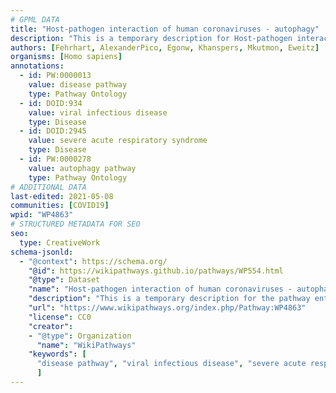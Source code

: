 ```yaml
---
# GPML DATA
title: "Host-pathogen interaction of human coronaviruses - autophagy"
description: "This is a temporary description for Host-pathogen interaction of human coronaviruses - autophagy"
authors: [Fehrhart, AlexanderPico, Egonw, Khanspers, Mkutmon, Eweitz]
organisms: [Homo sapiens]
annotations:
  - id: PW:0000013
    value: disease pathway
    type: Pathway Ontology
  - id: DOID:934
    value: viral infectious disease
    type: Disease
  - id: DOID:2945
    value: severe acute respiratory syndrome
    type: Disease
  - id: PW:0000278
    value: autophagy pathway
    type: Pathway Ontology
# ADDITIONAL DATA
last-edited: 2021-05-08
communities: [COVID19]
wpid: "WP4863"
# STRUCTURED METADATA FOR SEO
seo:
  type: CreativeWork
schema-jsonld:
  - "@context": https://schema.org/
    "@id": https://wikipathways.github.io/pathways/WP554.html
    "@type": Dataset
    "name": "Host-pathogen interaction of human coronaviruses - autophagy"
    "description": "This is a temporary description for the pathway entitled: Host-pathogen interaction of human coronaviruses - autophagy"
    "url": "https://www.wikipathways.org/index.php/Pathway:WP4863"
    "license": CC0
    "creator":
    - "@type": Organization
      "name": "WikiPathways"
    "keywords": [
      "disease pathway", "viral infectious disease", "severe acute respiratory syndrome", "autophagy pathway",
      ]
---
```

